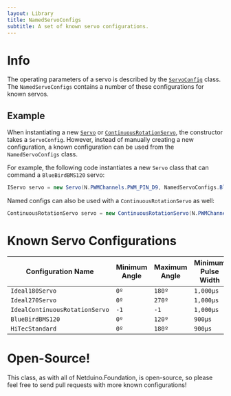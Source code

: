 ```yaml
---
layout: Library
title: NamedServoConfigs
subtitle: A set of known servo configurations.
---
```


# Info

The operating parameters of a servo is described by the [`ServoConfig`](../ServoConfig) class. The `NamedServoConfigs` contains a number of these configurations for known servos.

## Example

When instantiating a new [`Servo`](../Servo) or [`ContinuousRotationServo`](../ContinuousRotationServo), the constructor takes a `ServoConfig`. However, instead of manually creating a new configuration, a known configuration can be used from the `NamedServoConfigs` class.

For example, the following code instantiates a new `Servo` class that can command a `BlueBirdBMS120` servo:

```csharp
IServo servo = new Servo(N.PWMChannels.PWM_PIN_D9, NamedServoConfigs.BlueBirdBMS120);
```

Named configs can also be used with a `ContinuousRotationServo` as well:

```csharp
ContinuousRotationServo servo = new ContinuousRotationServo(N.PWMChannels.PWM_PIN_D9, NamedServoConfigs.IdealContinuousRotationServo);
```

# Known Servo Configurations

| Configuration Name | Minimum Angle | Maximum Angle | Minimum Pulse Width | Maximum Pulse Width |
|--------------------|---------------|---------------|---------------------|---------------------|
| `Ideal180Servo`    | `0º`          | `180º`        | `1,000µs`           | `2,000µs`           |
| `Ideal270Servo`    | `0º`          | `270º`        | `1,000µs`           | `2,000µs`           |
| `IdealContinuousRotationServo` | `-1` | `-1`       | `1,000µs`           | `2,000µs`           |
| `BlueBirdBMS120`   | `0º`          | `120º`        | `900µs`             | `2,100µs`           |
| `HiTecStandard`    | `0º`          | `180º`        | `900µs`             | `2,100µs`           |

# Open-Source!

This class, as with all of Netduino.Foundation, is open-source, so please feel free to send pull requests with more known configurations!
